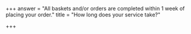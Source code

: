 +++
answer = "All baskets and/or orders are completed within 1 week of placing your order."
title = "How long does your service take?"

+++
